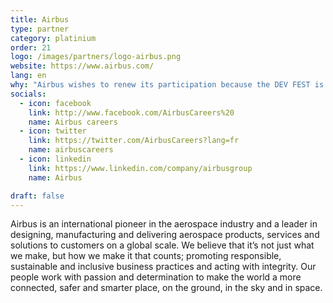 ```yaml
---
title: Airbus
type: partner
category: platinium
order: 21
logo: /images/partners/logo-airbus.png
website: https://www.airbus.com/
lang: en
why: "Airbus wishes to renew its participation because the DEV FEST is an essential event through which it can meet developers and speak/present internal projects related to this field of activity."
socials:
  - icon: facebook
    link: http://www.facebook.com/AirbusCareers%20
    name: Airbus careers
  - icon: twitter
    link: https://twitter.com/AirbusCareers?lang=fr
    name: airbuscareers
  - icon: linkedin
    link: https://www.linkedin.com/company/airbusgroup
    name: Airbus

draft: false
---
```

Airbus is an international pioneer in the aerospace industry and a leader in designing, manufacturing and delivering aerospace products, services and solutions to customers on a global scale. We believe that it’s not just what we make, but how we make it that counts; promoting responsible, sustainable and inclusive business practices and acting with integrity. Our people work with passion and determination to make the world a more connected, safer and smarter place, on the ground, in the sky and in space.
